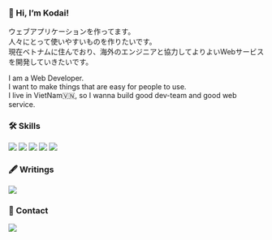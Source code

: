 ### 👋 Hi, I’m Kodai!

<p>
  ウェブアプリケーションを作ってます。
  <br>人々にとって使いやすいものを作りたいです。
  <br>現在ベトナムに住んでおり、海外のエンジニアと協力してよりよいWebサービスを開発していきたいです。
</p>

<p>
  I am a Web Developer.
  <br>I want to make things that are easy for people to use.
  <br>I live in VietNam🇻🇳, so I wanna build good dev-team and good web service.
</p>

### 🛠 Skills
![](https://img.shields.io/badge/CSS-1B9CFC?style=flat-square&logo=css3&logoColor=white)
![](https://img.shields.io/badge/Javascript-f9ca24?style=flat-square&logo=Javascript&logoColor=black)
![](https://img.shields.io/badge/-Vue.js-41B883.svg?logo=vue.js&style=flat-square)
![](https://img.shields.io/badge/React-22a6b3?style=flat-square&logo=React&logoColor=white)
![](https://img.shields.io/badge/Typescript-1e3799?style=flat-square&logo=Typescript&logoColor=white)

### 🖋 Writings
<a href="https://zenn.dev/k_kudo" target="_blank" rel="noopener noreferrer"><img src="https://img.shields.io/badge/Zenn-3ea8ff?style=flat-square&logo=GitHub%20Sponsors&logoColor=white"/></a>

### 🤝 Contact
<a href="mailto:k.kodai0618@gmail.com" target="_blank" rel="noopener noreferrer"><img src="https://img.shields.io/badge/k.kodai0618@gmail.com-EA4335?style=flat-square&logo=Gmail&logoColor=white"/></a>

